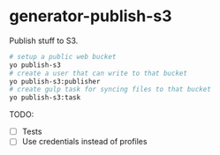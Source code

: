 # generator-publish-s3

Publish stuff to S3.

```sh
# setup a public web bucket
yo publish-s3
# create a user that can write to that bucket
yo publish-s3:publisher
# create gulp task for syncing files to that bucket
yo publish-s3:task
```

TODO:
 * [ ] Tests
 * [ ] Use credentials instead of profiles
